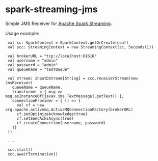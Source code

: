 # spark-streaming-jms
Simple JMS Receiver for [Apache Spark Streaming](http://spark.apache.org/streaming/).

Usage example:
```
 val sc: SparkContext = SparkContext.getOrCreate(conf)
 val scc: StreamingContext = new StreamingContext(sc, Seconds(1))
 
 val brokerURL = "tcp://localhost:61616"
 val username = "admin"
 val password = "admin"
 val queueName = "testQueue"
 
 val stream: InputDStream[String] = scc.receiverStream(new JmsReceiver(
   queueName = queueName,
   transformer = { msg => msg.asInstanceOf[javax.jms.TextMessage].getText() },
   connectionProvider = { () => {
     val cf = new org.apache.activemq.ActiveMQConnectionFactory(brokerURL)
     cf.setOptimizeAcknowledge(true)
     cf.setSendAcksAsync(true)
     cf.createConnection(username, password)
   }}
 ))
 
 ...
 
 scc.start()
 scc.awaitTermination()
```
